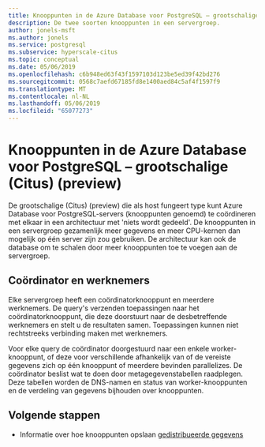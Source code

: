 ```yaml
---
title: Knooppunten in de Azure Database voor PostgreSQL – grootschalige (Citus) (preview)
description: De twee soorten knooppunten in een servergroep.
author: jonels-msft
ms.author: jonels
ms.service: postgresql
ms.subservice: hyperscale-citus
ms.topic: conceptual
ms.date: 05/06/2019
ms.openlocfilehash: c6b948ed63f43f1597103d123be5ed39f42bd276
ms.sourcegitcommit: 0568c7aefd67185fd8e1400aed84c5af4f1597f9
ms.translationtype: MT
ms.contentlocale: nl-NL
ms.lasthandoff: 05/06/2019
ms.locfileid: "65077273"
---
```

# <a name="nodes-in-azure-database-for-postgresql--hyperscale-citus-preview"></a>Knooppunten in de Azure Database voor PostgreSQL – grootschalige (Citus) (preview)

De grootschalige (Citus) (preview) die als host fungeert type kunt Azure Database voor PostgreSQL-servers (knooppunten genoemd) te coördineren met elkaar in een architectuur met 'niets wordt gedeeld'. De knooppunten in een servergroep gezamenlijk meer gegevens en meer CPU-kernen dan mogelijk op één server zijn zou gebruiken. De architectuur kan ook de database om te schalen door meer knooppunten toe te voegen aan de servergroep.

## <a name="coordinator-and-workers"></a>Coördinator en werknemers

Elke servergroep heeft een coördinatorknooppunt en meerdere werknemers. De query's verzenden toepassingen naar het coördinatorknooppunt, die deze doorstuurt naar de desbetreffende werknemers en stelt u de resultaten samen. Toepassingen kunnen niet rechtstreeks verbinding maken met werknemers.

Voor elke query de coördinator doorgestuurd naar een enkele worker-knooppunt, of deze voor verschillende afhankelijk van of de vereiste gegevens zich op één knooppunt of meerdere bevinden parallelizes. De coördinator beslist wat te doen door metagegevenstabellen raadplegen. Deze tabellen worden de DNS-namen en status van worker-knooppunten en de verdeling van gegevens bijhouden over knooppunten.

## <a name="next-steps"></a>Volgende stappen
- Informatie over hoe knooppunten opslaan [gedistribueerde gegevens](concepts-hyperscale-distributed-data.md)
